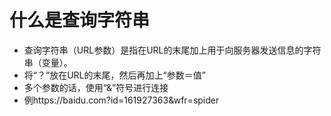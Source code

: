 # 什么是查询字符串

* 查询字符串（URL参数）是指在URL的末尾加上用于向服务器发送信息的字符串（变量）。
* 将“？”放在URL的末尾，然后再加上“参数＝值”
* 多个参数的话，使用“&”符号进行连接
* 例https://baidu.com?id=161927363&wfr=spider